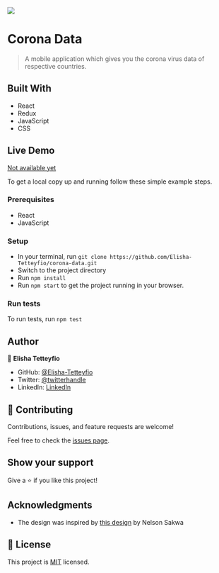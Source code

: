 ![](https://img.shields.io/badge/Microverse-blueviolet)

# Corona Data

> A mobile application which gives you the corona virus data of respective countries.


## Built With

- React
- Redux
- JavaScript
- CSS

## Live Demo 

[Not available yet](https://livedemo.com)


To get a local copy up and running follow these simple example steps.

### Prerequisites
- React
- JavaScript

### Setup
- In your terminal, run `git clone https://github.com/Elisha-Tetteyfio/corona-data.git`
- Switch to the project directory
- Run `npm install`
- Run `npm start` to get the project running in your browser.

### Run tests
To run tests, run `npm test`


## Author

👤 **Elisha Tetteyfio**

- GitHub: [@Elisha-Tetteyfio](https://github.com/Elisha-Tetteyfio)
- Twitter: [@twitterhandle](https://twitter.com/Nii_Alyasa)
- LinkedIn: [LinkedIn](https://linkedin.com/in/elisha-tetteyfio)

## 🤝 Contributing

Contributions, issues, and feature requests are welcome!

Feel free to check the [issues page](https://github.com/Elisha-Tetteyfio/corona-data/issues).

## Show your support

Give a ⭐️ if you like this project!

## Acknowledgments

- The design was inspired by [this design](https://www.behance.net/gallery/31579789/Ballhead-App-(Free-PSDs)) by Nelson Sakwa 
## 📝 License

This project is [MIT](./LICENSE) licensed.
